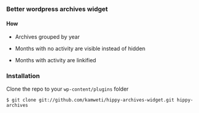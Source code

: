 ### Better wordpress archives widget

#### How

* Archives grouped by year

* Months with no activity are visible instead of hidden

* Months with activity are linkified

### Installation

  Clone the repo to your ``wp-content/plugins`` folder

 `$ git clone git://github.com/kamweti/hippy-archives-widget.git hippy-archives`
